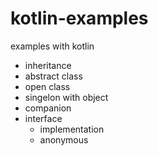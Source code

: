 # kotlin-examples
examples with kotlin

+ inheritance
+ abstract class
+ open class
+ singelon with object
+ companion
+ interface 
    + implementation
    + anonymous
